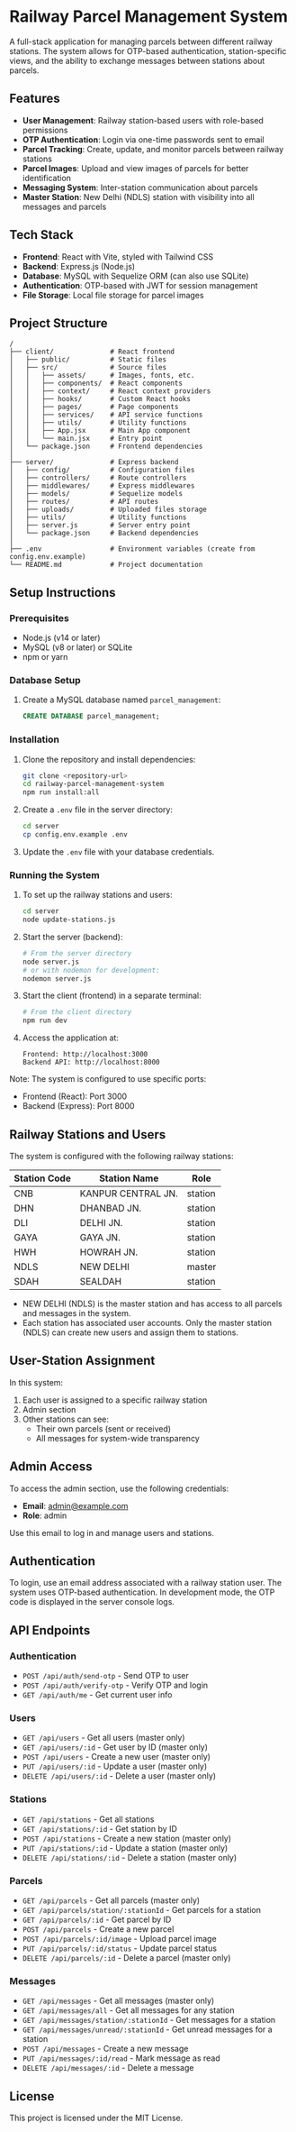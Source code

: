 # Railway Parcel Management System

A full-stack application for managing parcels between different railway stations. The system allows for OTP-based authentication, station-specific views, and the ability to exchange messages between stations about parcels.

## Features

- **User Management**: Railway station-based users with role-based permissions
- **OTP Authentication**: Login via one-time passwords sent to email
- **Parcel Tracking**: Create, update, and monitor parcels between railway stations
- **Parcel Images**: Upload and view images of parcels for better identification
- **Messaging System**: Inter-station communication about parcels
- **Master Station**: New Delhi (NDLS) station with visibility into all messages and parcels

## Tech Stack

- **Frontend**: React with Vite, styled with Tailwind CSS
- **Backend**: Express.js (Node.js)
- **Database**: MySQL with Sequelize ORM (can also use SQLite)
- **Authentication**: OTP-based with JWT for session management
- **File Storage**: Local file storage for parcel images

## Project Structure

```
/
├── client/              # React frontend
│   ├── public/          # Static files
│   ├── src/             # Source files
│   │   ├── assets/      # Images, fonts, etc.
│   │   ├── components/  # React components
│   │   ├── context/     # React context providers
│   │   ├── hooks/       # Custom React hooks
│   │   ├── pages/       # Page components
│   │   ├── services/    # API service functions
│   │   ├── utils/       # Utility functions
│   │   ├── App.jsx      # Main App component
│   │   └── main.jsx     # Entry point
│   └── package.json     # Frontend dependencies
│
├── server/              # Express backend
│   ├── config/          # Configuration files
│   ├── controllers/     # Route controllers
│   ├── middlewares/     # Express middlewares
│   ├── models/          # Sequelize models
│   ├── routes/          # API routes
│   ├── uploads/         # Uploaded files storage
│   ├── utils/           # Utility functions
│   ├── server.js        # Server entry point
│   └── package.json     # Backend dependencies
│
├── .env                 # Environment variables (create from config.env.example)
└── README.md            # Project documentation
```

## Setup Instructions

### Prerequisites

- Node.js (v14 or later)
- MySQL (v8 or later) or SQLite
- npm or yarn

### Database Setup

1. Create a MySQL database named `parcel_management`:
   ```sql
   CREATE DATABASE parcel_management;
   ```

### Installation

1. Clone the repository and install dependencies:
   ```bash
   git clone <repository-url>
   cd railway-parcel-management-system
   npm run install:all
   ```

2. Create a `.env` file in the server directory:
   ```bash
   cd server
   cp config.env.example .env
   ```

3. Update the `.env` file with your database credentials.

### Running the System

1. To set up the railway stations and users:
   ```bash
   cd server
   node update-stations.js
   ```

2. Start the server (backend):
   ```bash
   # From the server directory
   node server.js
   # or with nodemon for development:
   nodemon server.js
   ```

3. Start the client (frontend) in a separate terminal:
   ```bash
   # From the client directory
   npm run dev
   ```

4. Access the application at:
   ```
   Frontend: http://localhost:3000
   Backend API: http://localhost:8000
   ```
   
Note: The system is configured to use specific ports:
- Frontend (React): Port 3000
- Backend (Express): Port 8000

## Railway Stations and Users

The system is configured with the following railway stations:

| Station Code | Station Name         | Role      |
|--------------|----------------------|-----------|
| CNB          | KANPUR CENTRAL JN.   | station   |
| DHN          | DHANBAD JN.          | station   |
| DLI          | DELHI JN.            | station   |
| GAYA         | GAYA JN.             | station   |
| HWH          | HOWRAH JN.           | station   |
| NDLS         | NEW DELHI            | master    |
| SDAH         | SEALDAH              | station   |

* NEW DELHI (NDLS) is the master station and has access to all parcels and messages in the system.
* Each station has associated user accounts. Only the master station (NDLS) can create new users and assign them to stations.

## User-Station Assignment

In this system:
1. Each user is assigned to a specific railway station
2. Admin section 
3. Other stations can see:
   - Their own parcels (sent or received)
   - All messages for system-wide transparency

## Admin Access

To access the admin section, use the following credentials:

- **Email**: admin@example.com
- **Role**: admin

Use this email to log in and manage users and stations.

## Authentication

To login, use an email address associated with a railway station user. The system uses OTP-based authentication. In development mode, the OTP code is displayed in the server console logs.


## API Endpoints

### Authentication
- `POST /api/auth/send-otp` - Send OTP to user
- `POST /api/auth/verify-otp` - Verify OTP and login
- `GET /api/auth/me` - Get current user info

### Users
- `GET /api/users` - Get all users (master only)
- `GET /api/users/:id` - Get user by ID (master only)
- `POST /api/users` - Create a new user (master only)
- `PUT /api/users/:id` - Update a user (master only)
- `DELETE /api/users/:id` - Delete a user (master only)

### Stations
- `GET /api/stations` - Get all stations
- `GET /api/stations/:id` - Get station by ID
- `POST /api/stations` - Create a new station (master only)
- `PUT /api/stations/:id` - Update a station (master only)
- `DELETE /api/stations/:id` - Delete a station (master only)

### Parcels
- `GET /api/parcels` - Get all parcels (master only)
- `GET /api/parcels/station/:stationId` - Get parcels for a station
- `GET /api/parcels/:id` - Get parcel by ID
- `POST /api/parcels` - Create a new parcel
- `POST /api/parcels/:id/image` - Upload parcel image
- `PUT /api/parcels/:id/status` - Update parcel status
- `DELETE /api/parcels/:id` - Delete a parcel (master only)

### Messages
- `GET /api/messages` - Get all messages (master only)
- `GET /api/messages/all` - Get all messages for any station
- `GET /api/messages/station/:stationId` - Get messages for a station
- `GET /api/messages/unread/:stationId` - Get unread messages for a station
- `POST /api/messages` - Create a new message
- `PUT /api/messages/:id/read` - Mark message as read
- `DELETE /api/messages/:id` - Delete a message

## License

This project is licensed under the MIT License.